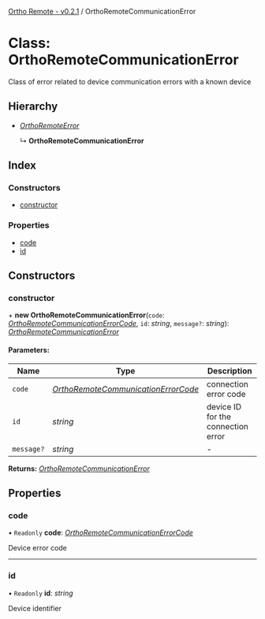 [Ortho Remote - v0.2.1](../README.md) / OrthoRemoteCommunicationError

# Class: OrthoRemoteCommunicationError

Class of error related to device communication errors with a known device

## Hierarchy

* [*OrthoRemoteError*](orthoremoteerror.md)

  ↳ **OrthoRemoteCommunicationError**

## Index

### Constructors

* [constructor](orthoremotecommunicationerror.md#constructor)

### Properties

* [code](orthoremotecommunicationerror.md#code)
* [id](orthoremotecommunicationerror.md#id)

## Constructors

### constructor

\+ **new OrthoRemoteCommunicationError**(`code`: [*OrthoRemoteCommunicationErrorCode*](../enums/orthoremotecommunicationerrorcode.md), `id`: *string*, `message?`: *string*): [*OrthoRemoteCommunicationError*](orthoremotecommunicationerror.md)

#### Parameters:

Name | Type | Description |
------ | ------ | ------ |
`code` | [*OrthoRemoteCommunicationErrorCode*](../enums/orthoremotecommunicationerrorcode.md) | connection error code   |
`id` | *string* | device ID for the connection error    |
`message?` | *string* | - |

**Returns:** [*OrthoRemoteCommunicationError*](orthoremotecommunicationerror.md)

## Properties

### code

• `Readonly` **code**: [*OrthoRemoteCommunicationErrorCode*](../enums/orthoremotecommunicationerrorcode.md)

Device error code

___

### id

• `Readonly` **id**: *string*

Device identifier
